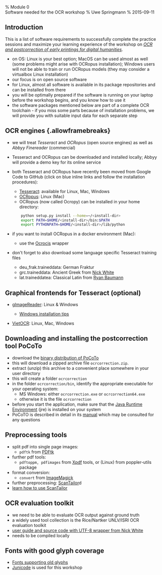 % Module 0  
 Software needed for the OCR workshop
% Uwe Springmann
% 2015-09-11

## Introduction

This is a list of software requirements to successfully complete the practice sessions and maximize your learning experience of the workshop on [*OCR and postcorrection of early printings for digital humanities*][workshop].

* on OS: Linux is your best option; MacOS can be used almost as well (some problems might arise with OCRopus installation); Windows users will not be able to train or run OCRopus models (they may consider a virtualbox Linux installation)
* our focus is on open source software
* for Linux, almost all software is available in its package repositories and can be installed from there
* you will be optimally prepared if the software is running on your laptop before the workshop begins, and you know how to use it
* the software packages mentioned below are part of a complete OCR toolchain - if you miss some parts because of installation problems, we will provide you with suitable input data for each separate step

[workshop]: https://github.com/cisocrgroup/OCR-Workshop

## OCR engines {.allowframebreaks}

* we will treat *Tesseract* and *OCRopus* (open source engines) as well as *Abbyy Finereader* (commercial)
* Tesseract and OCRopus can be downloaded and installed locally; Abbyy will provide a demo key for its online service
* both Tesseract and OCRopus have recently been moved from Google Code to GitHub (click on blue inline links and follow the installation procedures):
    + [Tesseract][tesseract]: available for Linux, Mac, Windows
    + [OCRopus][ocropy]: Linux (Mac)
    + OCRopus (now called Ocropy) can be installed in your home directory:

    ```bash
        python setup.py install --home=~/<install-dir>
        export PATH=$HOME/<install-dir>/bin:$PATH
        export PYTHONPATH=$HOME/<install-dir>/lib/python
    ```
* if you want to install OCRopus in a docker environment (Mac):
    + use the [Ocrocis][ocrocis] wrapper
* don't forget to also download some language specific Tesseract training files
    + deu_frak.traineddata: German Fraktur
    + grc.traineddata: Ancient Greek from [Nick White][grc]
    + lat.traineddatea: Classical Latin from [Ryan Baumann][ryanfb]


[tesseract]: https://github.com/tesseract-ocr/tesseract/wiki
[ocropy]: https://github.com/tmbdev/ocropy
[ocrocis]: http://cistern.cis.lmu.de/ocrocis/
[tessdata]: https://github.com/tesseract-ocr/tessdata
[nickw]: http://ancientgreekocr.org
[grc]: http://ancientgreekocr.org/
[lat]: https://github.com/ryanfb/latinocr-lat/releases/download/v0.2.2/lat.traineddata
[ryanfb]: https://ryanfb.github.io/latinocr/


## Graphical frontends for Tesseract (optional)

* [gImageReader][gimage]: Linux & Windows
    + [Windows installation tips][windows]

* [VietOCR][vietocr]: Linux, Mac, Windows

[gimage]: https://github.com/manisandro/gImageReader
[windows]: http://ancientgreekocr.org/windows.html
[vietocr]: http://vietocr.sourceforge.net/

## Downloading and installing the postcorrection tool PoCoTo
* download the [binary distribution of PoCoTo][pocbin]
* this will download a zipped archive file `ocrcorrection.zip`.
* extract (unzip) this archive to a convenient place somewhere in your
  user directory
* this will create a folder `ocrcorrection`
* in the folder `ocrcorrection/bin`, identify the appropriate
  executable for your operating system:
    * MS Windows: either `ocrcorrection.exe` or `ocrcorrection64.exe`
    * otherwise it is the file `ocrcorrection`
* before you start the application, make sure that the
  [Java Runtime Environment](http://www.java.com) (jre) is installed
  on your system
* PoCoTO is described in detail in its [manual][manual] 
which may be consulted for any questions

[pocbin]: http://www.cis.lmu.de/ocrworkshop/data/pocoto/
[manual]: https://github.com/cisocrgroup/Resources/blob/master/manuals/

## Preprocessing tools

* split pdf into single page images:
    + `pdftk` from [PDFtk][pdftk]
* further pdf tools:
    + `pdftoppm, pdfimages` from [Xpdf][xpdf] tools, or (Linux) from poppler-utils package
* format conversion:
    + `convert` from [ImageMagick][imagemagick]
* further preprocessing: [ScanTailor][scantailor]d
* [learn how to use ScanTailor][learnst]

[scantailor]: http://scantailor.org/
[pdftk]: https://www.pdflabs.com/tools/pdftk-the-pdf-toolkit/
[imagemagick]: http://www.imagemagick.org
[graphicsmagick]: http://www.graphicsmagick.org
[xpdf]: http://www.foolabs.com/xpdf/download.html
[learnst]: https://github.com/scantailor/scantailor/wiki


## OCR evaluation toolkit

* we need to be able to evaluate OCR output against ground truth
* a widely used tool collection is the Rice/Nartker UNLV/ISRI OCR evaluation toolkit
* [user guide and source code with UTF-8 wrapper from Nick White][toolkit]
* needs to be compiled locally

[toolkit]: https://github.com/ryanfb/ancientgreekocr-ocr-evaluation-tools


## Fonts with good glyph coverage

* [Fonts supporting old glyphs][mufi-fonts]
* [Junicode][junicode] is used for this workshop

[mufi-fonts]: http://folk.uib.no/hnooh/mufi/fonts/index.html
[junicode]: http://junicode.sourceforge.net/

